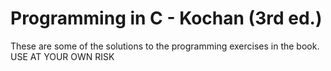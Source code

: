# Programming in C - Kochan (3rd ed.)
These are some of the solutions to the programming exercises in the book. USE AT YOUR OWN RISK
